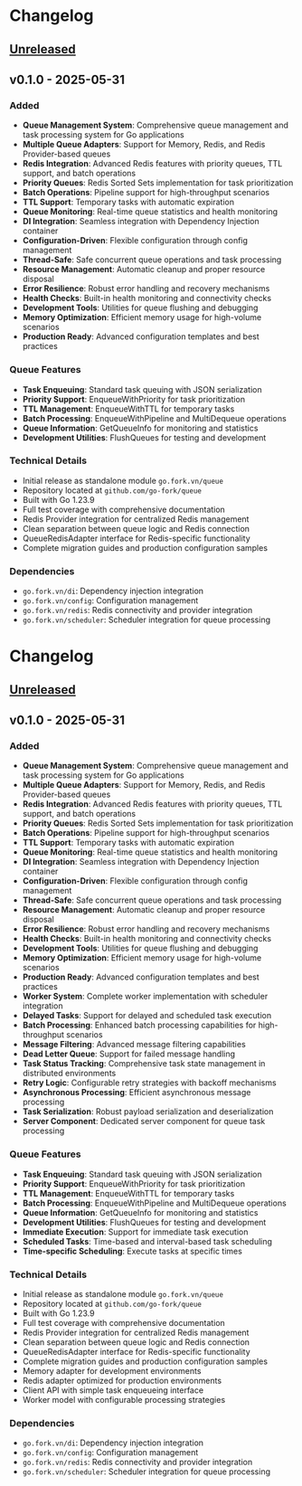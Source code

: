 # Changelog

## [Unreleased]

## v0.1.0 - 2025-05-31

### Added
- **Queue Management System**: Comprehensive queue management and task processing system for Go applications
- **Multiple Queue Adapters**: Support for Memory, Redis, and Redis Provider-based queues
- **Redis Integration**: Advanced Redis features with priority queues, TTL support, and batch operations
- **Priority Queues**: Redis Sorted Sets implementation for task prioritization
- **Batch Operations**: Pipeline support for high-throughput scenarios
- **TTL Support**: Temporary tasks with automatic expiration
- **Queue Monitoring**: Real-time queue statistics and health monitoring
- **DI Integration**: Seamless integration with Dependency Injection container
- **Configuration-Driven**: Flexible configuration through config management
- **Thread-Safe**: Safe concurrent queue operations and task processing
- **Resource Management**: Automatic cleanup and proper resource disposal
- **Error Resilience**: Robust error handling and recovery mechanisms
- **Health Checks**: Built-in health monitoring and connectivity checks
- **Development Tools**: Utilities for queue flushing and debugging
- **Memory Optimization**: Efficient memory usage for high-volume scenarios
- **Production Ready**: Advanced configuration templates and best practices

### Queue Features
- **Task Enqueuing**: Standard task queuing with JSON serialization
- **Priority Support**: EnqueueWithPriority for task prioritization
- **TTL Management**: EnqueueWithTTL for temporary tasks
- **Batch Processing**: EnqueueWithPipeline and MultiDequeue operations
- **Queue Information**: GetQueueInfo for monitoring and statistics
- **Development Utilities**: FlushQueues for testing and development

### Technical Details
- Initial release as standalone module `go.fork.vn/queue`
- Repository located at `github.com/go-fork/queue`
- Built with Go 1.23.9
- Full test coverage with comprehensive documentation
- Redis Provider integration for centralized Redis management
- Clean separation between queue logic and Redis connection
- QueueRedisAdapter interface for Redis-specific functionality
- Complete migration guides and production configuration samples

### Dependencies
- `go.fork.vn/di`: Dependency injection integration
- `go.fork.vn/config`: Configuration management
- `go.fork.vn/redis`: Redis connectivity and provider integration
- `go.fork.vn/scheduler`: Scheduler integration for queue processing

# Changelog

## [Unreleased]

## v0.1.0 - 2025-05-31

### Added
- **Queue Management System**: Comprehensive queue management and task processing system for Go applications
- **Multiple Queue Adapters**: Support for Memory, Redis, and Redis Provider-based queues
- **Redis Integration**: Advanced Redis features with priority queues, TTL support, and batch operations
- **Priority Queues**: Redis Sorted Sets implementation for task prioritization
- **Batch Operations**: Pipeline support for high-throughput scenarios
- **TTL Support**: Temporary tasks with automatic expiration
- **Queue Monitoring**: Real-time queue statistics and health monitoring
- **DI Integration**: Seamless integration with Dependency Injection container
- **Configuration-Driven**: Flexible configuration through config management
- **Thread-Safe**: Safe concurrent queue operations and task processing
- **Resource Management**: Automatic cleanup and proper resource disposal
- **Error Resilience**: Robust error handling and recovery mechanisms
- **Health Checks**: Built-in health monitoring and connectivity checks
- **Development Tools**: Utilities for queue flushing and debugging
- **Memory Optimization**: Efficient memory usage for high-volume scenarios
- **Production Ready**: Advanced configuration templates and best practices
- **Worker System**: Complete worker implementation with scheduler integration
- **Delayed Tasks**: Support for delayed and scheduled task execution
- **Batch Processing**: Enhanced batch processing capabilities for high-throughput scenarios
- **Message Filtering**: Advanced message filtering capabilities
- **Dead Letter Queue**: Support for failed message handling
- **Task Status Tracking**: Comprehensive task state management in distributed environments
- **Retry Logic**: Configurable retry strategies with backoff mechanisms
- **Asynchronous Processing**: Efficient asynchronous message processing
- **Task Serialization**: Robust payload serialization and deserialization
- **Server Component**: Dedicated server component for queue task processing

### Queue Features
- **Task Enqueuing**: Standard task queuing with JSON serialization
- **Priority Support**: EnqueueWithPriority for task prioritization
- **TTL Management**: EnqueueWithTTL for temporary tasks
- **Batch Processing**: EnqueueWithPipeline and MultiDequeue operations
- **Queue Information**: GetQueueInfo for monitoring and statistics
- **Development Utilities**: FlushQueues for testing and development
- **Immediate Execution**: Support for immediate task execution
- **Scheduled Tasks**: Time-based and interval-based task scheduling
- **Time-specific Scheduling**: Execute tasks at specific times

### Technical Details
- Initial release as standalone module `go.fork.vn/queue`
- Repository located at `github.com/go-fork/queue`
- Built with Go 1.23.9
- Full test coverage with comprehensive documentation
- Redis Provider integration for centralized Redis management
- Clean separation between queue logic and Redis connection
- QueueRedisAdapter interface for Redis-specific functionality
- Complete migration guides and production configuration samples
- Memory adapter for development environments
- Redis adapter optimized for production environments
- Client API with simple task enqueueing interface
- Worker model with configurable processing strategies

### Dependencies
- `go.fork.vn/di`: Dependency injection integration
- `go.fork.vn/config`: Configuration management
- `go.fork.vn/redis`: Redis connectivity and provider integration
- `go.fork.vn/scheduler`: Scheduler integration for queue processing

[Unreleased]: https://github.com/go-fork/queue/compare/v0.1.0...HEAD
[v0.1.0]: https://github.com/go-fork/queue/releases/tag/v0.1.0
